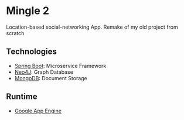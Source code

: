 # Mingle 2
Location-based social-networking App. Remake of my old project from scratch

## Technologies
- [Spring Boot](https://docs.spring.io/spring-boot/docs/current/reference/htmlsingle/): Microservice Framework
- [Neo4J](https://neo4j.com/docs/): Graph Database
- [MongoDB](https://docs.mongodb.com/): Document Storage

## Runtime
- [Google App Engine](https://github.com/GoogleCloudPlatform/getting-started-java/tree/master/helloworld-springboot)
